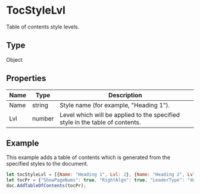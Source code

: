 # TocStyleLvl

Table of contents style levels.

## Type

Object

## Properties

| Name | Type | Description |
| ---- | ---- | ----------- |
| Name | string | Style name (for example, "Heading 1"). |
| Lvl | number | Level which will be applied to the specified style in the table of contents. |


## Example

This example adds a table of contents which is generated from the specified styles to the document.

```javascript editor-pdf
let tocStyleLvl = [{Name: "Heading 1", Lvl: 2}, {Name: "Heading 2", Lvl: 3}];
let tocPr = {"ShowPageNums": true, "RightAlgn": true, "LeaderType": "dot", "FormatAsLinks": true, "BuildFrom": {"StylesLvls": tocStyleLvl}, "TocStyle": "standard"};
doc.AddTableOfContents(tocPr);
```
